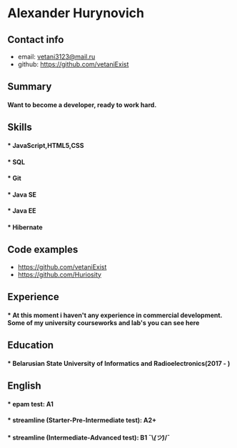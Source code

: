 # Alexander Hurynovich

## Contact info
* email: vetani3123@mail.ru
* github: https://github.com/vetaniExist

## Summary
#### Want to become a developer, ready to work hard.
## Skills
#### * **JavaScript,HTML5,CSS**
#### * **SQL**
#### * **Git**
#### * **Java SE**
#### * **Java EE**
#### * **Hibernate**

## Code examples
* https://github.com/vetaniExist
* https://github.com/Huriosity

## Experience 
#### * At this moment i haven't any experience in commercial development. Some of my university courseworks and lab's you can see here

## Education 
#### * **Belarusian State University of Informatics and Radioelectronics(2017 - )**

## English 
#### * epam test: A1
#### * streamline (Starter-Pre-Intermediate test): A2+
#### * streamline (Intermediate-Advanced test): B1      ¯\\_(ツ)_/¯
